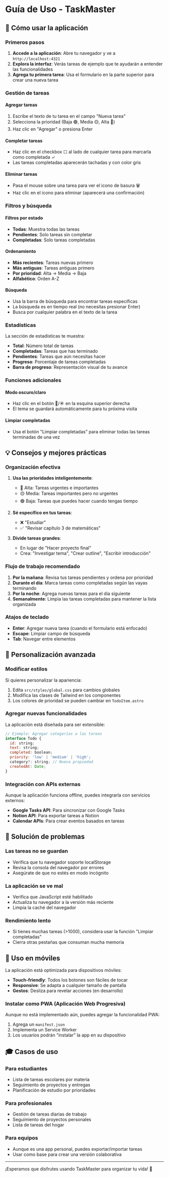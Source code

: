 # Guía de Uso - TaskMaster

## 🎯 Cómo usar la aplicación

### Primeros pasos

1. **Accede a la aplicación**: Abre tu navegador y ve a `http://localhost:4321`
2. **Explora la interfaz**: Verás tareas de ejemplo que te ayudarán a entender las funcionalidades
3. **Agrega tu primera tarea**: Usa el formulario en la parte superior para crear una nueva tarea

### Gestión de tareas

#### Agregar tareas
1. Escribe el texto de tu tarea en el campo "Nueva tarea"
2. Selecciona la prioridad (Baja 🟢, Media 🟡, Alta 🔴)
3. Haz clic en "Agregar" o presiona Enter

#### Completar tareas
- Haz clic en el checkbox ☐ al lado de cualquier tarea para marcarla como completada ✓
- Las tareas completadas aparecerán tachadas y con color gris

#### Eliminar tareas
- Pasa el mouse sobre una tarea para ver el icono de basura 🗑️
- Haz clic en el icono para eliminar (aparecerá una confirmación)

### Filtros y búsqueda

#### Filtros por estado
- **Todas**: Muestra todas las tareas
- **Pendientes**: Solo tareas sin completar
- **Completadas**: Solo tareas completadas

#### Ordenamiento
- **Más recientes**: Tareas nuevas primero
- **Más antiguas**: Tareas antiguas primero  
- **Por prioridad**: Alta → Media → Baja
- **Alfabético**: Orden A-Z

#### Búsqueda
- Usa la barra de búsqueda para encontrar tareas específicas
- La búsqueda es en tiempo real (no necesitas presionar Enter)
- Busca por cualquier palabra en el texto de la tarea

### Estadísticas

La sección de estadísticas te muestra:
- **Total**: Número total de tareas
- **Completadas**: Tareas que has terminado
- **Pendientes**: Tareas que aún necesitas hacer
- **Progreso**: Porcentaje de tareas completadas
- **Barra de progreso**: Representación visual de tu avance

### Funciones adicionales

#### Modo oscuro/claro
- Haz clic en el botón 🌙/☀️ en la esquina superior derecha
- El tema se guardará automáticamente para tu próxima visita

#### Limpiar completadas
- Usa el botón "Limpiar completadas" para eliminar todas las tareas terminadas de una vez

## 💡 Consejos y mejores prácticas

### Organización efectiva

1. **Usa las prioridades inteligentemente**:
   - 🔴 Alta: Tareas urgentes e importantes
   - 🟡 Media: Tareas importantes pero no urgentes
   - 🟢 Baja: Tareas que puedes hacer cuando tengas tiempo

2. **Sé específico en tus tareas**:
   - ❌ "Estudiar"
   - ✅ "Revisar capítulo 3 de matemáticas"

3. **Divide tareas grandes**:
   - En lugar de "Hacer proyecto final"
   - Crea: "Investigar tema", "Crear outline", "Escribir introducción"

### Flujo de trabajo recomendado

1. **Por la mañana**: Revisa tus tareas pendientes y ordena por prioridad
2. **Durante el día**: Marca tareas como completadas según las vayas terminando
3. **Por la noche**: Agrega nuevas tareas para el día siguiente
4. **Semanalmente**: Limpia las tareas completadas para mantener la lista organizada

### Atajos de teclado

- **Enter**: Agregar nueva tarea (cuando el formulario está enfocado)
- **Escape**: Limpiar campo de búsqueda
- **Tab**: Navegar entre elementos

## 🔧 Personalización avanzada

### Modificar estilos
Si quieres personalizar la apariencia:

1. Edita `src/styles/global.css` para cambios globales
2. Modifica las clases de Tailwind en los componentes
3. Los colores de prioridad se pueden cambiar en `TodoItem.astro`

### Agregar nuevas funcionalidades

La aplicación está diseñada para ser extensible:

```javascript
// Ejemplo: Agregar categorías a las tareas
interface Todo {
  id: string;
  text: string;
  completed: boolean;
  priority: 'low' | 'medium' | 'high';
  category?: string; // Nueva propiedad
  createdAt: Date;
}
```

### Integración con APIs externas

Aunque la aplicación funciona offline, puedes integrarla con servicios externos:

- **Google Tasks API**: Para sincronizar con Google Tasks
- **Notion API**: Para exportar tareas a Notion
- **Calendar APIs**: Para crear eventos basados en tareas

## 🚨 Solución de problemas

### Las tareas no se guardan
- Verifica que tu navegador soporte localStorage
- Revisa la consola del navegador por errores
- Asegúrate de que no estés en modo incógnito

### La aplicación se ve mal
- Verifica que JavaScript esté habilitado
- Actualiza tu navegador a la versión más reciente
- Limpia la caché del navegador

### Rendimiento lento
- Si tienes muchas tareas (>1000), considera usar la función "Limpiar completadas"
- Cierra otras pestañas que consuman mucha memoria

## 📱 Uso en móviles

La aplicación está optimizada para dispositivos móviles:

- **Touch-friendly**: Todos los botones son fáciles de tocar
- **Responsive**: Se adapta a cualquier tamaño de pantalla
- **Gestos**: Desliza para revelar acciones (en desarrollo)

### Instalar como PWA (Aplicación Web Progresiva)

Aunque no está implementado aún, puedes agregar la funcionalidad PWA:

1. Agrega un `manifest.json`
2. Implementa un Service Worker
3. Los usuarios podrán "instalar" la app en su dispositivo

## 🎓 Casos de uso

### Para estudiantes
- Lista de tareas escolares por materia
- Seguimiento de proyectos y entregas
- Planificación de estudio por prioridades

### Para profesionales
- Gestión de tareas diarias de trabajo
- Seguimiento de proyectos personales
- Lista de tareas del hogar

### Para equipos
- Aunque es una app personal, puedes exportar/importar tareas
- Usar como base para crear una versión colaborativa

---

¡Esperamos que disfrutes usando TaskMaster para organizar tu vida! 🎉
